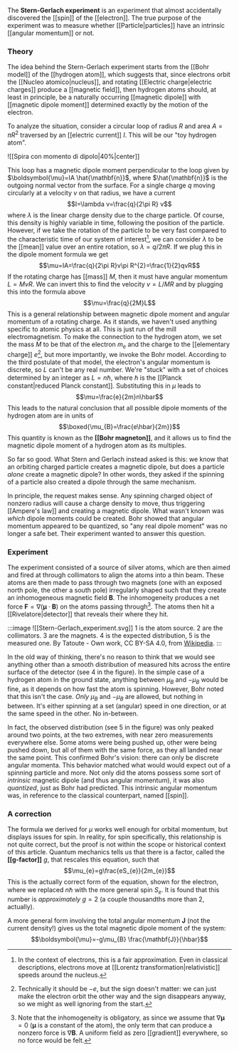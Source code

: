 The **Stern-Gerlach experiment** is an experiment that almost accidentally discovered the [[spin]] of the [[electron]]. The true purpose of the experiment was to measure whether [[Particle|particles]] have an intrinsic [[angular momentum]] or not.
### Theory
The idea behind the Stern-Gerlach experiment starts from the [[Bohr model]] of the [[hydrogen atom]], which suggests that, since electrons orbit the [[Nucleo atomico|nucleus]], and rotating [[Electric charge|electric charges]] produce a [[magnetic field]], then hydrogen atoms should, at least in principle, be a naturally occurring [[magnetic dipole]] with [[magnetic dipole moment]] determined exactly by the motion of the electron.

To analyze the situation, consider a circular loop of radius $R$ and area $A=\pi R^{2}$ traversed by an [[electric current]] $I$. This will be our "toy hydrogen atom".

![[Spira con momento di dipolo|40%|center]]

This loop has a magnetic dipole moment perpendicular to the loop given by $\boldsymbol{\mu}=IA \hat{\mathbf{n}}$, where $\hat{\mathbf{n}}$ is the outgoing normal vector from the surface. For a single charge $q$ moving circularly at a velocity $v$ on that radius, we have a current
$$I=\lambda v=\frac{q}{2\pi R} v$$
where $\lambda$ is the linear charge density due to the charge particle. Of course, this density is highly variable in time, following the position of the particle. However, if we take the rotation of the particle to be very fast compared to the characteristic time of our system of interest[^1], we can consider $\lambda$ to be the [[mean]] value over an entire rotation, so $\lambda=q/2\pi R$. If we plug this in the dipole moment formula we get
$$\mu=IA=\frac{q}{2\pi R}v\pi R^{2}=\frac{1}{2}qvR$$
If the rotating charge has [[mass]] $M$, then it must have angular momentum $L=MvR$. We can invert this to find the velocity $v=L/MR$ and by plugging this into the formula above
$$\mu=\frac{q}{2M}L$$
This is a general relationship between magnetic dipole moment and angular momentum of a rotating charge. As it stands, we haven't used anything specific to atomic physics at all. This is just run of the mill electromagnetism. To make the connection to the hydrogen atom, we set the mass $M$ to be that of the electron $m_{e}$ and the charge to the [[elementary charge]] $e$[^2], but more importantly, we invoke the Bohr model. According to the third postulate of that model, the electron's angular momentum is discrete, so $L$ can't be any real number. We're "stuck" with a set of choices determined by an integer as $L=n\hbar$, where $\hbar$ is the [[Planck constant|reduced Planck constant]]. Substituting this in $\mu$ leads to
$$\mu=\frac{e}{2m}n\hbar$$
This leads to the natural conclusion that all possible dipole moments of the hydrogen atom are in units of
$$\boxed{\mu_{B}=\frac{e\hbar}{2m}}$$
This quantity is known as the **[[Bohr magneton]]**, and it allows us to find the magnetic dipole moment of a hydrogen atom as its multiples.

So far so good. What Stern and Gerlach instead asked is this: we know that an orbiting charged particle creates a magnetic dipole, but does a particle *alone* create a magnetic dipole? In other words, they asked if the spinning of a particle also created a dipole through the same mechanism.

In principle, the request makes sense. Any spinning charged object of nonzero radius will cause a charge density to move, thus triggering [[Ampere's law]] and creating a magnetic dipole. What wasn't known was *which* dipole moments could be created. Bohr showed that angular momentum appeared to be quantized, so "any real dipole moment" was no longer a safe bet. Their experiment wanted to answer this question.
### Experiment
The experiment consisted of a source of silver atoms, which are then aimed and fired at through collimators to align the atoms into a thin beam. These atoms are then made to pass through two magnets (one with an exposed north pole, the other a south pole) irregularly shaped such that they create an inhomogeneous magnetic field $\mathbf{B}$. The inhomogeneity produces a net force $\mathbf{F}=\nabla(\boldsymbol{\mu}\cdot \mathbf{B})$ on the atoms passing through[^3]. The atoms then hit a [[Rivelatore|detector]] that reveals their where they hit.

:::image
![[Stern-Gerlach_experiment.svg]]
1 is the atom source. 2 are the collimators. 3 are the magnets. 4 is the expected distribution, 5 is the measured one. By Tatoute - Own work, CC BY-SA 4.0, from [Wikipedia](https://commons.wikimedia.org/w/index.php?curid=34095239).
:::

In the old way of thinking, there's no reason to think that we would see anything other than a smooth distribution of measured hits across the entire surface of the detector (see 4 in the figure). In the simple case of a hydrogen atom in the ground state, anything between $\mu_{B}$ and $-\mu_{B}$ would be fine, as it depends on how fast the atom is spinning. However, Bohr noted that this isn't the case. *Only* $\mu_{B}$ and $-\mu_{B}$ are allowed, but nothing in between. It's either spinning at a set (angular) speed in one direction, or at the same speed in the other. No in-between.

In fact, the observed distribution (see 5 in the figure) was only peaked around two points, at the two extremes, with near zero measurements everywhere else. Some atoms were being pushed up, other were being pushed down, but all of them with the same force, as they all landed near the same point. This confirmed Bohr's vision: there can only be discrete angular momenta. This behavior matched what would would expect out of a spinning particle and more. Not only did the atoms possess some sort of *intrinsic* magnetic dipole (and thus angular momentum), it was also *quantized*, just as Bohr had predicted. This intrinsic angular momentum was, in reference to the classical counterpart, named [[spin]].
### A correction
The formula we derived for $\mu$ works well enough for orbital momentum, but displays issues for spin. In reality, for spin specifically, this relationship is not quite correct, but the proof is not within the scope or historical context of this article. Quantum mechanics tells us that there is a factor, called the **[[g-factor]]** $g$, that rescales this equation, such that
$$\mu_{e}=g\frac{eS_{e}}{2m_{e}}$$
This is the actually correct form of the equation, shown for the electron, where we replaced $n\hbar$ with the more general spin $S_{e}$. It is found that this number is *approximately* $g=2$ (a couple thousandths more than 2, actually).

A more general form involving the total angular momentum $\mathbf{J}$ (not the current density!) gives us the total magnetic dipole moment of the system:
$$\boldsymbol{\mu}=-g\mu_{B} \frac{\mathbf{J}}{\hbar}$$

[^1]: In the context of electrons, this is a fair approximation. Even in classical descriptions, electrons move at [[Lorentz transformation|relativistic]] speeds around the nucleus.

[^2]: Technically it should be $-e$, but the sign doesn't matter: we can just make the electron orbit the other way and the sign disappears anyway, so we might as well ignoring from the start.

[^3]: Note that the inhomogeneity is obligatory, as since we assume that $\nabla \boldsymbol{\mu}=0$ ($\boldsymbol{\mu}$ is a constant of the atom), the only term that can produce a nonzero force is $\nabla \mathbf{B}$. A uniform field as zero [[gradient]] everywhere, so no force would be felt.
